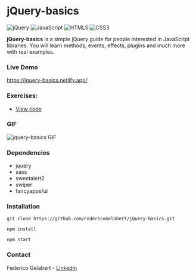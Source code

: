 # jQuery-basics
![jQuery](https://img.shields.io/badge/jquery-%230769AD.svg?style=for-the-badge&logo=jquery&logoColor=white) ![JavaScript](https://img.shields.io/badge/javascript-%23323330.svg?style=for-the-badge&logo=javascript&logoColor=%23F7DF1E) ![HTML5](https://img.shields.io/badge/html5-%23E34F26.svg?style=for-the-badge&logo=html5&logoColor=white) ![CSS3](https://img.shields.io/badge/css3-%231572B6.svg?style=for-the-badge&logo=css3&logoColor=white)

**jQuery-basics** is a simple jQuery guide for people interested in JavaScript libraries. You will learn methods, events, effects, plugins and much more with real examples.

### Live Demo

https://jquery-basics.netlify.app/

### Exercises:

- [View code](https://github.com/FedericoGelabert/jQuery-basics/blob/main/src/components/content/Exercises.jsx)


### GIF

![jquery-basics GIF](https://res.cloudinary.com/federicog/image/upload/v1687828119/jquery-basics/jquery-basics1_thveik.gif)


### Dependencies

- jquery
- sass
- sweetalert2
- swiper
- fancyapps/ui

### Installation

```
git clone https://github.com/FedericoGelabert/jQuery-basics.git

npm install

npm start
```

### Contact

Federico Gelabert - [Linkedin](https://www.linkedin.com/in/federico-gelabert-2b656b238/)